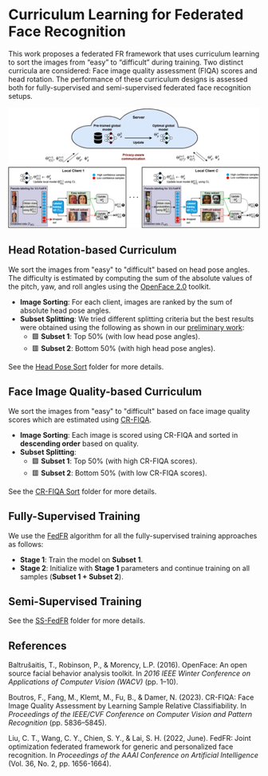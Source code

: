 # Curriculum Learning for Federated Face Recognition

This work proposes a federated FR framework that uses curriculum learning to sort the images from “easy” to “difficult” during training. Two distinct curricula are considered: Face image quality assessment (FIQA) scores and head rotation. The performance of these curriculum designs is assessed both for fully-supervised and semi-supervised federated face recognition setups.

<img src="CL_FedFR.png"> 

## Head Rotation-based Curriculum
We sort the images from "easy" to "difficult" based on head pose angles. The difficulty is estimated by computing the sum of the absolute values of the pitch, yaw, and roll angles using the [OpenFace 2.0](https://github.com/TadasBaltrusaitis/OpenFace) toolkit.

- **Image Sorting**: For each client, images are ranked by the sum of absolute head pose angles.
- **Subset Splitting**:
We tried different splitting criteria but the best results were obtained using the following as shown in our [preliminary work](https://www.scitepress.org/Papers/2024/125740/125740.pdf):
   - 🟩 **Subset 1**: Top 50% (with low head pose angles).
   - 🟥 **Subset 2**: Bottom 50% (with high head pose angles).

See the [Head Pose Sort](https://github.com/dcdube/CL-FedFR/tree/main/Head%20Pose%20Sort) folder for more details.

## Face Image Quality-based Curriculum

We sort the images from "easy" to "difficult" based on face image quality scores which are estimated using [CR-FIQA](https://github.com/fdbtrs/CR-FIQA).

- **Image Sorting**: Each image is scored using CR-FIQA and sorted in **descending order** based on quality. 
- **Subset Splitting**: 
  - 🟩 **Subset 1**: Top 50% (with high CR-FIQA scores). 
  - 🟥 **Subset 2**: Bottom 50% (with low CR-FIQA scores).

See the [CR-FIQA Sort](https://github.com/dcdube/CL-FedFR/tree/main/CR-FIQA%20Sort) folder for more details.

## Fully-Supervised Training
We use the [FedFR](https://github.com/jackie840129/FedFR) algorithm for all the fully-supervised training approaches as follows:
   - **Stage 1**: Train the model on **Subset 1**.
   - **Stage 2**: Initialize with **Stage 1** parameters and continue training on all samples (**Subset 1 + Subset 2**).

## Semi-Supervised Training

See the [SS-FedFR](https://github.com/dcdube/CL-FedFR/tree/main/SS-FedFR) folder for more details.

## References

Baltrušaitis, T., Robinson, P., & Morency, L.P. (2016). OpenFace: An open source facial behavior analysis toolkit. In *2016 IEEE Winter Conference on Applications of Computer Vision (WACV)* (pp. 1–10).

Boutros, F., Fang, M., Klemt, M., Fu, B., & Damer, N. (2023). CR-FIQA: Face Image Quality Assessment by Learning Sample Relative Classifiability. In *Proceedings of the IEEE/CVF Conference on Computer Vision and Pattern Recognition* (pp. 5836–5845).

Liu, C. T., Wang, C. Y., Chien, S. Y., & Lai, S. H. (2022, June). FedFR: Joint optimization federated framework for generic and personalized face recognition. In *Proceedings of the AAAI Conference on Artificial Intelligence* (Vol. 36, No. 2, pp. 1656-1664).
